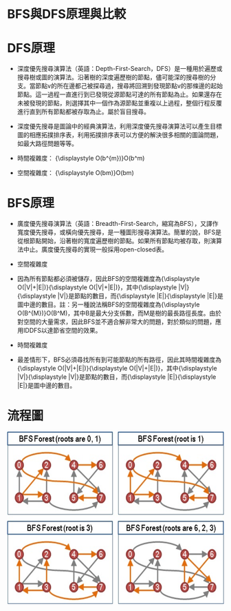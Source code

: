 # BFS與DFS原理與比較
# DFS原理
* 深度優先搜尋演算法（英語：Depth-First-Search，DFS）是一種用於遍歷或搜尋樹或圖的演算法。沿著樹的深度遍歷樹的節點，儘可能深的搜尋樹的分支。當節點v的所在邊都己被探尋過，搜尋將回溯到發現節點v的那條邊的起始節點。這一過程一直進行到已發現從源節點可達的所有節點為止。如果還存在未被發現的節點，則選擇其中一個作為源節點並重複以上過程，整個行程反覆進行直到所有節點都被存取為止。屬於盲目搜尋。

* 深度優先搜尋是圖論中的經典演算法，利用深度優先搜尋演算法可以產生目標圖的相應拓撲排序表，利用拓撲排序表可以方便的解決很多相關的圖論問題，如最大路徑問題等等。

* 時間複雜度：	{\displaystyle O(b^{m})}O(b^m)
* 空間複雜度：	{\displaystyle O(bm)}O(bm)
# BFS原理
* 廣度優先搜尋演算法（英語：Breadth-First-Search，縮寫為BFS），又譯作寬度優先搜尋，或橫向優先搜尋，是一種圖形搜尋演算法。簡單的說，BFS是從根節點開始，沿著樹的寬度遍歷樹的節點。如果所有節點均被存取，則演算法中止。廣度優先搜尋的實現一般採用open-closed表。

* 空間複雜度
* 因為所有節點都必須被儲存，因此BFS的空間複雜度為{\displaystyle O(|V|+|E|)}{\displaystyle O(|V|+|E|)}，其中{\displaystyle |V|}{\displaystyle |V|}是節點的數目，而{\displaystyle |E|}{\displaystyle |E|}是圖中邊的數目。註：另一種說法稱BFS的空間複雜度為{\displaystyle O(B^{M})}O(B^M)，其中B是最大分支係數，而M是樹的最長路徑長度。由於對空間的大量需求，因此BFS並不適合解非常大的問題，對於類似的問題，應用IDDFS以達節省空間的效果。

* 時間複雜度
* 最差情形下，BFS必須尋找所有到可能節點的所有路徑，因此其時間複雜度為{\displaystyle O(|V|+|E|)}{\displaystyle O(|V|+|E|)}，其中{\displaystyle |V|}{\displaystyle |V|}是節點的數目，而{\displaystyle |E|}{\displaystyle |E|}是圖中邊的數目。

# 流程圖

<img src='https://github.com/LPT0423/LPT/blob/master/image/BFS%233333.jpg' height=400 weight =400>
